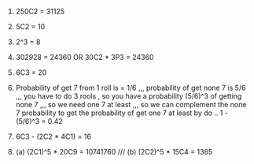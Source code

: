 1) 250C2 = 31125
 
2) 5C2 = 10

3) 2^3 = 8
 
4) 30*29*28 = 24360   OR   30C2 * 3P3 = 24360
 
5) 6C3 = 20

6) Probability of get 7 from 1 roll is = 1/6 ,,, probability of get none 7 is 5/6 ,,, you have to do 3 rools , so you have a probability (5/6)^3 of getting none 7 ,,, so we need one 7 at least ,,, so we can complement the none 7 probability to get the probability of get one 7 at least by do .. 1 - (5/6)^3 = 0.42

7) 6C3 - (2C2 * 4C1) = 16

8) (a) (2C1)^5  *  20C9 = 10741760   ///   (b) (2C2)^5  *  15C4 = 1365
